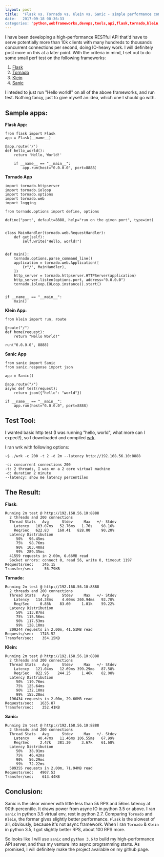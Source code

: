 ```yaml
---
layout: post
title:  "Flask vs. Tornado vs. Klein vs. Sanic - simple performance comparision of Python web frameworks
date:   2017-09-18 00:36:33
categories: "python,webframeworks,devops,tools,api,flask,tornado,klein,sanic"
---
```


I have been developing a high-performance RESTful API that'd have to serve potentially more than 10k clients with many hundreds to thousands concurrent connections per second, doing IO-heavy work. I will definitely post more on this at a later point. With the criteria in mind, I set out to do some small perf test on the following frameworks:

1. [Flask](http://flask.pocoo.org)
2. [Tornado](http://www.tornadoweb.org/en/stable)
3. [Klein](https://github.com/twisted/klein)
4. [Sanic](https://github.com/channelcat/sanic)

I inteded to just run "Hello world!" on all of the above frameworks, and run test. Nothing fancy, just to give myself an idea, which one I should go with.

Sample apps:
------------

**Flask App:**

```
from flask import Flask
app = Flask(__name__)

@app.route('/')
def hello_world():
    return 'Hello, World!'

    if __name__ == "__main__":
        app.run(host="0.0.0.0", port=8888)
```

**Tornado App**

```
import tornado.httpserver
import tornado.ioloop
import tornado.options
import tornado.web
import logging

from tornado.options import define, options

define("port", default=8888, help="run on the given port", type=int)


class MainHandler(tornado.web.RequestHandler):
    def get(self):
        self.write("Hello, world!")


def main():
    tornado.options.parse_command_line()
    application = tornado.web.Application([
        (r"/", MainHandler),
    ])
    http_server = tornado.httpserver.HTTPServer(application)
    http_server.listen(options.port, address="0.0.0.0")
    tornado.ioloop.IOLoop.instance().start()


if __name__ == "__main__":
    main()
```

**Klein App:**

```
from klein import run, route

@route("/")
def home(request):
    return "Hello World!"

run("0.0.0.0", 8888)
```


**Sanic App**

```
from sanic import Sanic
from sanic.response import json

app = Sanic()

@app.route("/")
async def test(request):
    return json({"hello": "world"})

if __name__ == "__main__":
    app.run(host="0.0.0.0", port=8888)
```

Test Tool:
----------

I wanted basic http test (I was running "hello, world", what more can I expect!), so I downloaded and compiled [wrk](https://github.com/wg/wrk).

I ran wrk with following options:

```
~$ ./wrk -c 200 -t 2 -d 2m --latency http://192.168.56.10:8888
```

```
-c: concurrent connections 200
-t: 2 threads, I was on a 2 core virtual machine
-d: duration 2 minute
--latency: show me latency percentiles
```


The Result:
-----------

**Flask:**

```
Running 2m test @ http://192.168.56.10:8888
  2 threads and 200 connections
  Thread Stats   Avg      Stdev     Max   +/- Stdev
    Latency   103.07ms   52.76ms   1.76s    98.16%
    Req/Sec   622.83    160.41   828.00     90.20%
  Latency Distribution
     50%   96.45ms
     75%   98.76ms
     90%  103.40ms
     99%  289.35ms
  41559 requests in 2.00m, 6.66MB read
  Socket errors: connect 0, read 56, write 0, timeout 1197
Requests/sec:    346.15
Transfer/sec:     56.79KB
```

**Tornado:**

```
Running 2m test @ http://192.168.56.10:8888
  2 threads and 200 connections
  Thread Stats   Avg      Stdev     Max   +/- Stdev
    Latency   114.38ms    4.60ms 260.94ms   92.70%
    Req/Sec     0.88k    83.60     1.01k    59.22%
  Latency Distribution
     50%  113.87ms
     75%  115.56ms
     90%  117.53ms
     99%  128.10ms
  209244 requests in 2.00m, 41.51MB read
Requests/sec:   1743.52
Transfer/sec:    354.15KB
```

**Klein:**

```
Running 2m test @ http://192.168.56.10:8888
  2 threads and 200 connections
  Thread Stats   Avg      Stdev     Max   +/- Stdev
    Latency   121.04ms   12.69ms 399.29ms   87.58%
    Req/Sec   822.95    244.25     1.46k    82.08%
  Latency Distribution
     50%  119.76ms
     75%  125.64ms
     90%  132.10ms
     99%  155.28ms
  196434 requests in 2.00m, 29.60MB read
Requests/sec:   1635.87
Transfer/sec:    252.41KB
```

**Sanic:**

```
Running 2m test @ http://192.168.56.10:8888
  2 threads and 200 connections
  Thread Stats   Avg      Stdev     Max   +/- Stdev
    Latency    40.47ms   11.46ms 106.55ms   67.99%
    Req/Sec     2.47k   381.30     3.67k    61.68%
  Latency Distribution
     50%   38.91ms
     75%   46.42ms
     90%   56.29ms
     99%   72.22ms
  589355 requests in 2.00m, 71.94MB read
Requests/sec:   4907.53
Transfer/sec:    613.44KB
```

Conclusion:
-----------

Sanic is the clear winner with little less than 5k RPS and 56ms latency at 90th percentile. It draws power from async IO in python 3.5 or above. I ran `sanic` in python 3.5 virtual env, rest in python 2.7. Comparing `Tornado` and `Klein`, the formar gives slightly better performance. `Flask` is the slowest of all, obviously, because it's not async framework. When I ran `Tornado` & `Klein` in python 3.5, I got slightly better RPS, about 100 RPS more.

So looks like I will use `sanic` and `python 3.6` to build my high-performance API server, and thus my venture into async programming starts. As promised, I will definitely make the project available on my github page.
